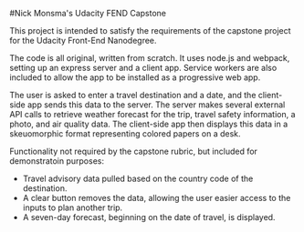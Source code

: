 #Nick Monsma's Udacity FEND Capstone

This project is intended to satisfy the requirements of the capstone project for the Udacity Front-End Nanodegree.

The code is all original, written from scratch. It uses node.js and webpack, setting up an express server and a client app. Service workers are also included to allow the app to be installed as a progressive web app.

The user is asked to enter a travel destination and a date, and the client-side app sends this data to the server. The server makes several external API calls to retrieve weather forecast for the trip, travel safety information, a photo, and air quality data. The client-side app then displays this data in a skeuomorphic format representing colored papers on a desk.

Functionality not required by the capstone rubric, but included for demonstratoin purposes:
- Travel advisory data pulled based on the country code of the destination.
- A clear button removes the data, allowing the user easier access to the inputs to plan another trip.
- A seven-day forecast, beginning on the date of travel, is displayed.